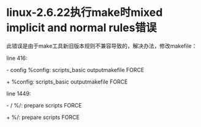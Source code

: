 # linux-2.6.22执行make时mixed implicit and normal rules错误

此错误是由于make工具新旧版本规则不兼容导致的，解决办法，修改makefile：

line 416:

\- config %config: scripts_basic outputmakefile FORCE

\+ %config: scripts_basic outputmakefile FORCE

line 1449:

\- / %/: prepare scripts FORCE

\+ %/: prepare scripts FORCE